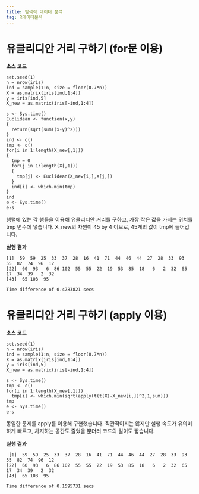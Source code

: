 ```yaml
---
title: 탐색적 데이터 분석
tag: R데이터분석
---
```


# 유클리디안 거리 구하기 (for문 이용)
**소스 코드**
```
set.seed(1)
n = nrow(iris)
ind = sample(1:n, size = floor(0.7*n))
X = as.matrix(iris[ind,1:4])
y = iris[ind,5]
X_new = as.matrix(iris[-ind,1:4])

s <- Sys.time()
Euclidean <- function(x,y)
{
  return(sqrt(sum((x-y)^2)))
}
ind <- c()
tmp <- c()
for(i in 1:length(X_new[,1]))
{
  tmp = 0
  for(j in 1:length(X[,1]))
  {
    tmp[j] <- Euclidean(X_new[i,],X[j,])
  }
  ind[i] <- which.min(tmp)
}
ind
e <- Sys.time()
e-s
```
행렬에 있는 각 행들을 이용해 유클리디안 거리를 구하고, 가장 작은 값을 가지는 위치를 tmp 변수에 넣습니다. X_new의 차원이 45 by 4 이므로, 45개의 값이 tmp에 들어갑니다. 

**실행 결과**
```
[1]  59  59  25  33  37  28  16  41  71  44  46  44  27  28  33  93  55  82  74  96  12
[22]  60  93   6  86 102  55  55  22  19  53  85  18   6   2  32  65  17  34  39   2  32
[43]  65 103  95

Time difference of 0.4783821 secs
```
# 유클리디안 거리 구하기 (apply 이용)
**소스 코드**
```
set.seed(1)
n = nrow(iris)
ind = sample(1:n, size = floor(0.7*n))
X = as.matrix(iris[ind,1:4])
y = iris[ind,5]
X_new = as.matrix(iris[-ind,1:4])

s <- Sys.time()
tmp <- c()
for(i in 1:length(X_new[,1]))
  tmp[i] <- which.min(sqrt(apply(t(t(X)-X_new[i,])^2,1,sum)))
tmp
e <- Sys.time()
e-s
```
동일한 문제를 apply를 이용해 구현했습니다. 직관적이지는 않지만 실행 속도가 유의미하게 빠르고, 차지하는 공간도 줄었을 뿐더러 코드의 길이도 짧습니다.

**실행 결과**
```
 [1]  59  59  25  33  37  28  16  41  71  44  46  44  27  28  33  93  55  82  74  96  12
[22]  60  93   6  86 102  55  55  22  19  53  85  18   6   2  32  65  17  34  39   2  32
[43]  65 103  95

Time difference of 0.1595731 secs
```
